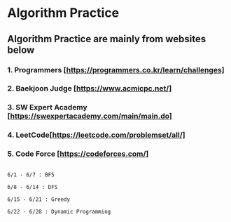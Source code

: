 # Algorithm Practice

## Algorithm Practice are mainly from websites below
### 1. Programmers [https://programmers.co.kr/learn/challenges]
### 2. Baekjoon Judge [https://www.acmicpc.net/]
### 3. SW Expert Academy [https://swexpertacademy.com/main/main.do]
### 4. LeetCode[https://leetcode.com/problemset/all/]
### 5. Code Force [https://codeforces.com/]

```5/25 - 5/31 : Brute Force 완전 탐색 알고리즘

6/1 - 6/7 : BFS

6/8 - 6/14 : DFS

6/15 - 6/21 : Greedy

6/22 - 6/28 : Dynamic Programming
```
